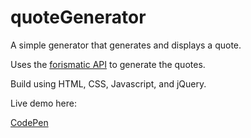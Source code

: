 # quoteGenerator
A simple generator that generates and displays a quote.

Uses the [forismatic API](http://forismatic.com/en/api/) to generate the quotes.

Build using HTML, CSS, Javascript, and jQuery.

Live demo here:

[CodePen](http://s.codepen.io/MCatha/debug/GNMMWr/)
